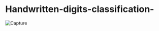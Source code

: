 # Handwritten-digits-classification-

![Capture](https://user-images.githubusercontent.com/84175560/139238098-a6ec6d9c-4197-4f30-84ce-a20828ebddad.PNG)
